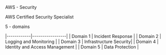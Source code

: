 AWS - Security

AWS Certified Security Specialist

 5 - domains
 
 |------------|-----------------|
 | Domain 1 | Incident Response |
 | Domain 2 | Logging and Monitoring |
 | Domain 3 | Infrastructure Security|
 | Domain 4 | Identity and Access Management |
 | Domain 5 | Data Protection |
